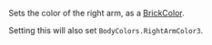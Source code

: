 Sets the color of the right arm, as a
[BrickColor](/reference/engine/datatypes/BrickColor).

Setting this will also set `BodyColors.RightArmColor3`.